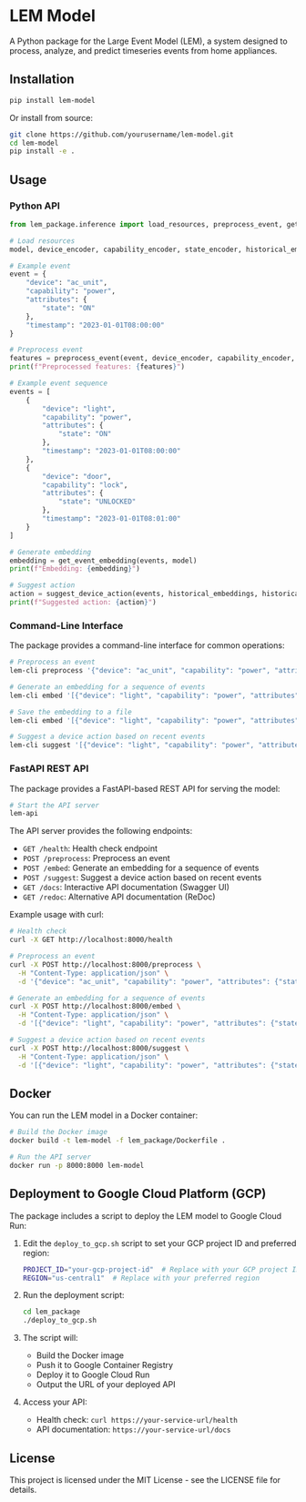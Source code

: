 # LEM Model

A Python package for the Large Event Model (LEM), a system designed to process, analyze, and predict timeseries events from home appliances.

## Installation

```bash
pip install lem-model
```

Or install from source:

```bash
git clone https://github.com/yourusername/lem-model.git
cd lem-model
pip install -e .
```

## Usage

### Python API

```python
from lem_package.inference import load_resources, preprocess_event, get_event_embedding, suggest_device_action

# Load resources
model, device_encoder, capability_encoder, state_encoder, historical_embeddings, historical_actions = load_resources()

# Example event
event = {
    "device": "ac_unit",
    "capability": "power",
    "attributes": {
        "state": "ON"
    },
    "timestamp": "2023-01-01T08:00:00"
}

# Preprocess event
features = preprocess_event(event, device_encoder, capability_encoder, state_encoder)
print(f"Preprocessed features: {features}")

# Example event sequence
events = [
    {
        "device": "light",
        "capability": "power",
        "attributes": {
            "state": "ON"
        },
        "timestamp": "2023-01-01T08:00:00"
    },
    {
        "device": "door",
        "capability": "lock",
        "attributes": {
            "state": "UNLOCKED"
        },
        "timestamp": "2023-01-01T08:01:00"
    }
]

# Generate embedding
embedding = get_event_embedding(events, model)
print(f"Embedding: {embedding}")

# Suggest action
action = suggest_device_action(events, historical_embeddings, historical_actions, model)
print(f"Suggested action: {action}")
```

### Command-Line Interface

The package provides a command-line interface for common operations:

```bash
# Preprocess an event
lem-cli preprocess '{"device": "ac_unit", "capability": "power", "attributes": {"state": "ON"}, "timestamp": "2023-01-01T08:00:00"}'

# Generate an embedding for a sequence of events
lem-cli embed '[{"device": "light", "capability": "power", "attributes": {"state": "ON"}, "timestamp": "2023-01-01T08:00:00"}, {"device": "door", "capability": "lock", "attributes": {"state": "UNLOCKED"}, "timestamp": "2023-01-01T08:01:00"}]'

# Save the embedding to a file
lem-cli embed '[{"device": "light", "capability": "power", "attributes": {"state": "ON"}, "timestamp": "2023-01-01T08:00:00"}, {"device": "door", "capability": "lock", "attributes": {"state": "UNLOCKED"}, "timestamp": "2023-01-01T08:01:00"}]' -o embedding.pt

# Suggest a device action based on recent events
lem-cli suggest '[{"device": "light", "capability": "power", "attributes": {"state": "ON"}, "timestamp": "2023-01-01T08:00:00"}, {"device": "door", "capability": "lock", "attributes": {"state": "UNLOCKED"}, "timestamp": "2023-01-01T08:01:00"}]'
```

### FastAPI REST API

The package provides a FastAPI-based REST API for serving the model:

```bash
# Start the API server
lem-api
```

The API server provides the following endpoints:

- `GET /health`: Health check endpoint
- `POST /preprocess`: Preprocess an event
- `POST /embed`: Generate an embedding for a sequence of events
- `POST /suggest`: Suggest a device action based on recent events
- `GET /docs`: Interactive API documentation (Swagger UI)
- `GET /redoc`: Alternative API documentation (ReDoc)

Example usage with curl:

```bash
# Health check
curl -X GET http://localhost:8000/health

# Preprocess an event
curl -X POST http://localhost:8000/preprocess \
  -H "Content-Type: application/json" \
  -d '{"device": "ac_unit", "capability": "power", "attributes": {"state": "ON"}, "timestamp": "2023-01-01T08:00:00"}'

# Generate an embedding for a sequence of events
curl -X POST http://localhost:8000/embed \
  -H "Content-Type: application/json" \
  -d '[{"device": "light", "capability": "power", "attributes": {"state": "ON"}, "timestamp": "2023-01-01T08:00:00"}, {"device": "door", "capability": "lock", "attributes": {"state": "UNLOCKED"}, "timestamp": "2023-01-01T08:01:00"}]'

# Suggest a device action based on recent events
curl -X POST http://localhost:8000/suggest \
  -H "Content-Type: application/json" \
  -d '[{"device": "light", "capability": "power", "attributes": {"state": "ON"}, "timestamp": "2023-01-01T08:00:00"}, {"device": "door", "capability": "lock", "attributes": {"state": "UNLOCKED"}, "timestamp": "2023-01-01T08:01:00"}]'
```

## Docker

You can run the LEM model in a Docker container:

```bash
# Build the Docker image
docker build -t lem-model -f lem_package/Dockerfile .

# Run the API server
docker run -p 8000:8000 lem-model
```

## Deployment to Google Cloud Platform (GCP)

The package includes a script to deploy the LEM model to Google Cloud Run:

1. Edit the `deploy_to_gcp.sh` script to set your GCP project ID and preferred region:
   ```bash
   PROJECT_ID="your-gcp-project-id"  # Replace with your GCP project ID
   REGION="us-central1"  # Replace with your preferred region
   ```

2. Run the deployment script:
   ```bash
   cd lem_package
   ./deploy_to_gcp.sh
   ```

3. The script will:
   - Build the Docker image
   - Push it to Google Container Registry
   - Deploy it to Google Cloud Run
   - Output the URL of your deployed API

4. Access your API:
   - Health check: `curl https://your-service-url/health`
   - API documentation: `https://your-service-url/docs`

## License

This project is licensed under the MIT License - see the LICENSE file for details. 
